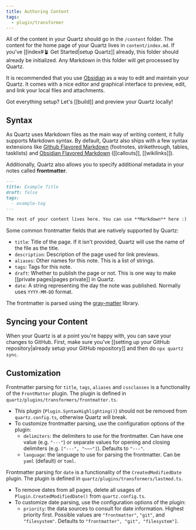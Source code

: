 ```yaml
---
title: Authoring Content
tags:
  - plugin/transformer
---
```


All of the content in your Quartz should go in the `/content` folder. The content for the home page of your Quartz lives in `content/index.md`. If you've [[index#🪴 Get Started|setup Quartz]] already, this folder should already be initialized. Any Markdown in this folder will get processed by Quartz.

It is recommended that you use [Obsidian](https://obsidian.md/) as a way to edit and maintain your Quartz. It comes with a nice editor and graphical interface to preview, edit, and link your local files and attachments.

Got everything setup? Let's [[build]] and preview your Quartz locally!

## Syntax

As Quartz uses Markdown files as the main way of writing content, it fully supports Markdown syntax. By default, Quartz also ships with a few syntax extensions like [Github Flavored Markdown](https://docs.github.com/en/get-started/writing-on-github/getting-started-with-writing-and-formatting-on-github/basic-writing-and-formatting-syntax) (footnotes, strikethrough, tables, tasklists) and [Obsidian Flavored Markdown](https://help.obsidian.md/Editing+and+formatting/Obsidian+Flavored+Markdown) ([[callouts]], [[wikilinks]]).

Additionally, Quartz also allows you to specify additional metadata in your notes called **frontmatter**.

```md title="content/note.md"
---
title: Example Title
draft: false
tags:
  - example-tag
---

The rest of your content lives here. You can use **Markdown** here :)
```

Some common frontmatter fields that are natively supported by Quartz:

- `title`: Title of the page. If it isn't provided, Quartz will use the name of the file as the title.
- `description`: Description of the page used for link previews.
- `aliases`: Other names for this note. This is a list of strings.
- `tags`: Tags for this note.
- `draft`: Whether to publish the page or not. This is one way to make [[private pages|pages private]] in Quartz.
- `date`: A string representing the day the note was published. Normally uses `YYYY-MM-DD` format.

The frontmatter is parsed using the [gray-matter](https://github.com/jonschlinkert/gray-matter) library.
## Syncing your Content

When your Quartz is at a point you're happy with, you can save your changes to GitHub.
First, make sure you've [[setting up your GitHub repository|already setup your GitHub repository]] and then do `npx quartz sync`.

## Customization

Frontmatter parsing for `title`, `tags`, `aliases` and `cssclasses` is a functionality of the `FrontMatter` plugin. The plugin is defined in `quartz/plugins/transformers/frontmatter.ts`.

- This plugin (`Plugin.SyntaxHighlighting()`) should not be removed from `quartz.config.ts`, otherwise Quartz will break.
- To customize frontmatter parsing, use the configuration options of the plugin:
	- `delimiters`: the delimiters to use for the frontmatter. Can have one value (e.g. `"---"`) or separate values for opening and closing delimiters (e.g. `["---", "~~~"]`). Defaults to `"---"`.
	- `language`: the language to use for parsing the frontmatter. Can be `yaml` (default) or `toml`.

Frontmatter parsing for `date` is a functionality of the `CreatedModifiedDate` plugin. The plugin is defined in `quartz/plugins/transformers/lastmod.ts`.

- To remove dates from all pages, delete all usages of `Plugin.CreatedModifiedDate()` from `quartz.config.ts`.
- To customize date parsing, use the configuration options of the plugin:
	- `priority`: the data sources to consult for date information. Highest priority first. Possible values are `"frontmatter"`, `"git"`, and `"filesystem"`. Defaults to `"frontmatter", "git", "filesystem"]`.